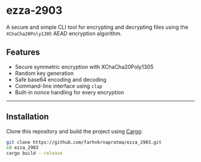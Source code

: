 # ezza-2903

A secure and simple CLI tool for encrypting and decrypting files using the `XChaCha20Poly1305` AEAD encryption algorithm.

## Features

- Secure symmetric encryption with XChaCha20Poly1305
- Random key generation
- Safe base64 encoding and decoding
- Command-line interface using `clap`
- Built-in nonce handling for every encryption

---

## Installation

Clone this repository and build the project using [Cargo](https://doc.rust-lang.org/cargo/):

```bash
git clone https://github.com/farhnkrnapratma/ezza_2903.git
cd ezza_2903
cargo build --release
